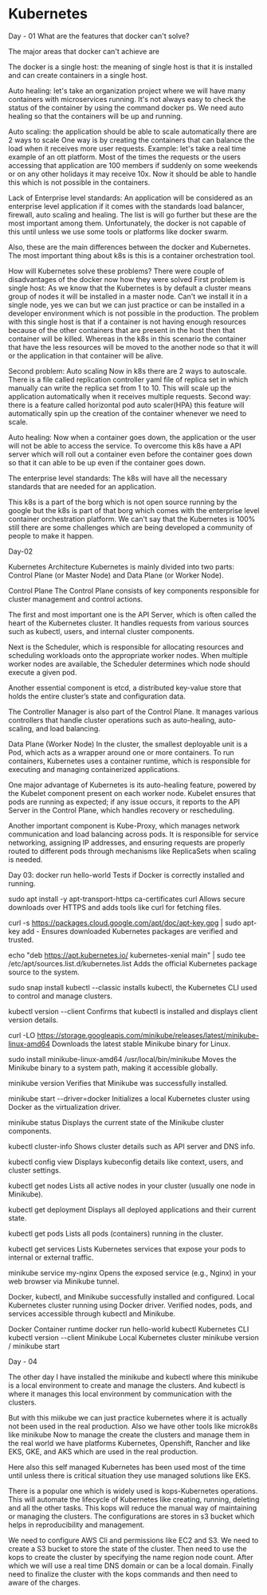 # Kubernetes
Day - 01
What are the features that docker can't solve?

The major areas that docker can't achieve are

The docker is a single host: the meaning of single host is that it is installed and can create containers in a single host.

Auto healing:
let's take an organization project where we will have many containers with microservices running. It's not always easy to check the status of the container by using the command docker ps.
We need auto healing so that the containers will be up and running.

Auto scaling: the application should be able to scale automatically there are 2 ways to scale
One way is by creating the containers that can balance the load when it receives more user requests.
Example: let's take a real time example of an ott platform.
Most of the times the requests or the users accessing that application are 100 members if suddenly on some weekends or on any other holidays it may receive 10x.
Now it should be able to handle this which is not possible in the containers.

Lack of Enterprise level standards:
An application will be considered as an enterprise level application if it comes with the standards load balancer, firewall, auto scaling and healing.
The list is will go further but these are the most important among them.
Unfortunately, the docker is not capable of this until unless we use some tools or platforms like docker swarm.

Also, these are the main differences between the docker and Kubernetes.
The most important thing about k8s is this is a container orchestration tool.

How will Kubernetes solve these problems?
There were couple of disadvantages of the docker now how they were solved
First problem is single host:
As we know that the Kubernetes is by default a cluster means group of nodes it will be installed in a master node.
Can't we install it in a single node, yes we can but we can just practice or can be installed in a developer environment which is not possible in the production.
The problem with this single host is that if a container is not having enough resources because of the other containers that are present in the host then that container will be killed.
Whereas in the k8s in this scenario the container that have the less resources will be moved to the another node so that it will or the application in that container will be alive.

Second problem: Auto scaling
Now in k8s there are 2 ways to autoscale.
There is a file called replication controller yaml file of replica set in which manually can write the replica set from 1 to 10.
This will scale up the application automatically when it receives multiple requests.
Second way: there is a feature called horizontal pod auto scaler(HPA) this feature will automatically spin up the creation of the container whenever we need to scale.

Auto healing:
Now when a container goes down, the application or the user will not be able to access the service.
To overcome this k8s have a API server which will roll out a container even before the container goes down so that it can able to be up even if the container goes down.

The enterprise level standards:
The k8s will have all the necessary standards that are needed for an application.


This k8s is a part of the borg which is not open source running by the google but the k8s is part of that borg which comes with the enterprise level container orchestration platform.
We can't say that the Kubernetes is 100% still there are some challenges which are being developed a community of people to make it happen.

Day-02


Kubernetes Architecture
Kubernetes is mainly divided into two parts: Control Plane (or Master Node) and Data Plane (or Worker Node).

Control Plane
The Control Plane consists of key components responsible for cluster management and control actions.

The first and most important one is the API Server, which is often called the heart of the Kubernetes cluster. It handles requests from various sources such as kubectl, users, and internal cluster components.

Next is the Scheduler, which is responsible for allocating resources and scheduling workloads onto the appropriate worker nodes. When multiple worker nodes are available, the Scheduler determines which node should execute a given pod.

Another essential component is etcd, a distributed key-value store that holds the entire cluster’s state and configuration data.

The Controller Manager is also part of the Control Plane. It manages various controllers that handle cluster operations such as auto-healing, auto-scaling, and load balancing.

Data Plane (Worker Node)
In the cluster, the smallest deployable unit is a Pod, which acts as a wrapper around one or more containers.
To run containers, Kubernetes uses a container runtime, which is responsible for executing and managing containerized applications.

One major advantage of Kubernetes is its auto-healing feature, powered by the Kubelet component present on each worker node. Kubelet ensures that pods are running as expected; if any issue occurs, it reports to the API Server in the Control Plane, which handles recovery or rescheduling.

Another important component is Kube-Proxy, which manages network communication and load balancing across pods. It is responsible for service networking, assigning IP addresses, and ensuring requests are properly routed to different pods through mechanisms like ReplicaSets when scaling is needed.


Day 03:
  docker run hello-world
Tests if Docker is correctly installed and running.

  sudo apt install -y apt-transport-https ca-certificates curl
Allows secure downloads over HTTPS and adds tools like curl for fetching files.

  curl -s https://packages.cloud.google.com/apt/doc/apt-key.gpg | sudo apt-key add -
Ensures downloaded Kubernetes packages are verified and trusted.

  echo "deb https://apt.kubernetes.io/ kubernetes-xenial main" | sudo tee /etc/apt/sources.list.d/kubernetes.list
Adds the official Kubernetes package source to the system.

  sudo snap install kubectl --classic
installs kubectl, the Kubernetes CLI used to control and manage clusters.

  kubectl version --client
Confirms that kubectl is installed and displays client version details.

  curl -LO https://storage.googleapis.com/minikube/releases/latest/minikube-linux-amd64
Downloads the latest stable Minikube binary for Linux.

  sudo install minikube-linux-amd64 /usr/local/bin/minikube
Moves the Minikube binary to a system path, making it accessible globally.

  minikube version
Verifies that Minikube was successfully installed.

  minikube start --driver=docker
Initializes a local Kubernetes cluster using Docker as the virtualization driver.

  minikube status
Displays the current state of the Minikube cluster components.

  kubectl cluster-info
Shows cluster details such as API server and DNS info.

  kubectl config view
Displays kubeconfig details like context, users, and cluster settings.

  kubectl get nodes
Lists all active nodes in your cluster (usually one node in Minikube).

  kubectl get deployment
Displays all deployed applications and their current state.

  kubectl get pods
Lists all pods (containers) running in the cluster.

  kubectl get services
Lists Kubernetes services that expose your pods to internal or external traffic.

  minikube service my-nginx
Opens the exposed service (e.g., Nginx) in your web browser via Minikube tunnel.

Docker, kubectl, and Minikube successfully installed and configured.
Local Kubernetes cluster running using Docker driver.
Verified nodes, pods, and services accessible through kubectl and Minikube.

Docker	Container runtime	docker run hello-world
kubectl	Kubernetes CLI	kubectl version --client
Minikube	Local Kubernetes cluster	minikube version / minikube start

Day - 04

The other day I have installed the minikube and kubectl where this minikube is a local environment to create and manage the clusters.
And kubectl is where it manages this local environment by communication with the clusters.

But with this miikube we can just practice kubernetes where it is actually not been used in the real production.
Also we have other tools like microk8s like minikube
Now to manage the create the clusters and manage them in the real world we have platforms Kubernetes, Openshift, Rancher and like EKS, GKE, and AKS which are used in the real production.

Here also this self managed Kubernetes has been used most of the time until unless there is critical situation  they use managed solutions like EKS.

There is a popular one which is widely used is kops-Kubernetes operations.
This will automate the lifecycle of Kubernetes like creating, running, deleting and all the other tasks.
This kops will reduce the manual way of maintaining or managing the clusters.
The configurations are stores in s3 bucket which helps in reproducibility and management.

We need to configure AWS Cli and permissions like EC2 and S3.
We need to create a S3 bucket to store the state of the cluster.
Then need  to use the kops to create the cluster by specifying the name region node count.
After which we will use a real time DNS domain or can be a local domain.
Finally need to finalize the cluster with the kops commands and then need to aware of the charges.
